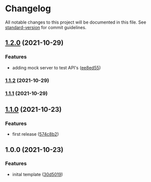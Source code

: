 # Changelog

All notable changes to this project will be documented in this file. See [standard-version](https://github.com/conventional-changelog/standard-version) for commit guidelines.

## [1.2.0](https://github.com/jrock2004/cra-template-a11y/compare/v1.1.2...v1.2.0) (2021-10-29)


### Features

* adding mock server to test API's ([ee8ed55](https://github.com/jrock2004/cra-template-a11y/commit/ee8ed5535ef0c03b3dfeb5ab4f914024e11b4f00))

### [1.1.2](https://github.com/jrock2004/cra-template-a11y/compare/v1.1.1...v1.1.2) (2021-10-29)

### [1.1.1](https://github.com/jrock2004/cra-template-a11y/compare/v1.1.0...v1.1.1) (2021-10-29)

## [1.1.0](https://github.com/jrock2004/cra-template-a11y/compare/v1.0.0...v1.1.0) (2021-10-23)


### Features

* first release ([574c8b2](https://github.com/jrock2004/cra-template-a11y/commit/574c8b2e0d476db45d68a52600e8d9f20371f078))

## 1.0.0 (2021-10-23)


### Features

* inital template ([30d5019](https://github.com/jrock2004/cra-template-a11y/commit/30d501978e1251cade5adb4bc1be2c510200cb3f))
